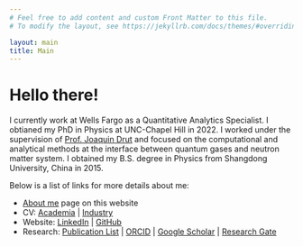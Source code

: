 ```yaml
---
# Feel free to add content and custom Front Matter to this file.
# To modify the layout, see https://jekyllrb.com/docs/themes/#overriding-theme-defaults

layout: main
title: Main
---
```

# Hello there!

I currently work at Wells Fargo as a Quantitative Analytics Specialist. I
obtianed my PhD in Physics at UNC-Chapel Hill in 2022. I worked under the
supervision of [Prof. Joaquin
Drut](https://users.physics.unc.edu/~drut/public_html_UNC/) and focused on
the computational and analytical methods at the interface between quantum
gases and neutron matter system. I obtained my B.S. degree in Physics from
Shangdong University, China in 2015.

Below is a list of links for more details about me:

- [About me](/aboutme) page on this website
- CV: [Academia](CV/Yaqi-Hou-CV-Academia.pdf) \| [Industry](CV/Yaqi-Hou-CV-Industry.pdf)
- Website: [LinkedIn](https://www.linkedin.com/in/yaqi-hou/) \| [GitHub](https://github.com/yaqihou)
- Research: [Publication List](/publications) \| [ORCID](https://orcid.org/0000-0002-4810-4613) \| [Google Scholar](https://scholar.google.com/citations?user=PUZlPc8AAAAJ&hl=en) \| [Research Gate](https://www.researchgate.net/profile/Yaqi-Hou-3)
